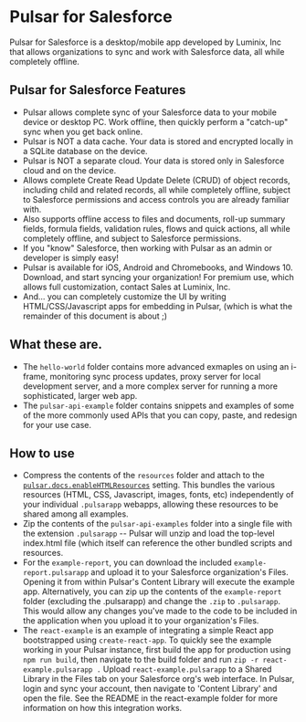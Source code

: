 # Pulsar for Salesforce
Pulsar for Salesforce is a desktop/mobile app developed by Luminix, Inc that allows organizations to sync and work with Salesforce data, all while completely offline.

## Pulsar for Salesforce Features
* Pulsar allows complete sync of your Salesforce data to your mobile device or desktop PC. Work offline, then quickly perform a "catch-up" sync when you get back online.
* Pulsar is NOT a data cache. Your data is stored and encrypted locally in a SQLite database on the device.
* Pulsar is NOT a separate cloud. Your data is stored only in Salesforce cloud and on the device.
* Allows complete Create Read Update Delete (CRUD) of object records, including child and related records, all while completely offline, subject to Salesforce permissions and access controls you are already familiar with.
* Also supports offline access to files and documents, roll-up summary fields, formula fields, validation rules, flows and quick actions, all while completely offline, and subject to Salesforce permissions.
* If you "know" Salesforce, then working with Pulsar as an admin or developer is simply easy!
* Pulsar is available for iOS, Android and Chromebooks, and Windows 10. Download, and start syncing your organization! For premium use, which allows full customization, contact Sales at Luminix, Inc.
* And... you can completely customize the UI by writing HTML/CSS/Javascript apps for embedding in Pulsar, (which is what the remainder of this document is about ;)

## What these are.
* The `hello-world` folder contains more advanced exmaples on using an i-frame, monitoring sync process updates, proxy server for local development server, and a more complex server for running a more sophisticated, larger web app.
* The `pulsar-api-example` folder contains snippets and examples of some of the more commonly used APIs that you can copy, paste, and redesign for your use case.

## How to use
* Compress the contents of the `resources` folder and attach to the [`pulsar.docs.enableHTMLResources`](https://luminix.atlassian.net/wiki/spaces/PD/pages/49152017/Pulsar+as+a+Platform#globalsharedresources) setting. This bundles the various resources (HTML, CSS, Javascript, images, fonts, etc) independently of your individual `.pulsarapp` webapps, allowing these resources to be shared among all examples.
* Zip the contents of the `pulsar-api-examples` folder into a single file with the extension `.pulsarapp` -- Pulsar will unzip and load the top-level index.html file (which itself can reference the other bundled scripts and resources.
* For the `example-report`, you can download the included `example-report.pulsarapp` and upload it to your Salesforce organization's Files. Opening it from within Pulsar's Content Library will execute the example app. Alternatively, you can zip up the contents of the `example-report` folder (excluding the .pulsarapp) and change the `.zip` to `.pulsarapp`. This would allow any changes you've made to the code to be included in the application when you upload it to your organization's Files.
* The `react-example` is an example of integrating a simple React app bootstrapped using `create-react-app`. To quickly see the example working in your Pulsar instance, first build the app for production using `npm run build`, then navigate to the build folder and run `zip -r react-example.pulsarapp .` Upload `react-example.pulsarapp` to a Shared Library in the Files tab on your Salesforce org's web interface. In Pulsar, login and sync your account, then navigate to 'Content Library' and open the file. See the README in the react-example folder for more information on how this integration works.

